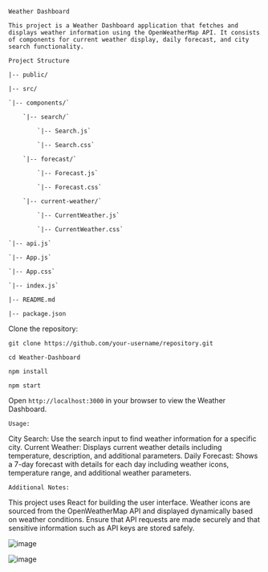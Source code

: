 `Weather Dashboard`

`This project is a Weather Dashboard application that fetches and displays weather information using the OpenWeatherMap API. It consists of components for current weather display, daily forecast, and city search functionality.`

`Project Structure`

`|-- public/`

`|-- src/`

    `|-- components/`

        `|-- search/`

            `|-- Search.js`

            `|-- Search.css`

        `|-- forecast/`

            `|-- Forecast.js`

            `|-- Forecast.css`

        `|-- current-weather/`

            `|-- CurrentWeather.js`

            `|-- CurrentWeather.css`

    `|-- api.js`

    `|-- App.js`

    `|-- App.css`

    `|-- index.js`

`|-- README.md`

`|-- package.json`



Clone the repository:

`git clone https://github.com/your-username/repository.git`

`cd Weather-Dashboard`

`npm install`

`npm start`


Open `http://localhost:3000` in your browser to view the Weather Dashboard.


`Usage:`


City Search: Use the search input to find weather information for a specific city.
Current Weather: Displays current weather details including temperature, description, and additional parameters.
Daily Forecast: Shows a 7-day forecast with details for each day including weather icons, temperature range, and additional weather parameters.


`Additional Notes:`


This project uses React for building the user interface.
Weather icons are sourced from the OpenWeatherMap API and displayed dynamically based on weather conditions.
Ensure that API requests are made securely and that sensitive information such as API keys are stored safely.


![image](https://github.com/Shaquibcode01/Weather-Dashboard/assets/119671108/92c6680a-1968-40c6-8278-15a5fa809dd3)

![image](https://github.com/Shaquibcode01/Weather-Dashboard/assets/119671108/e720cbb5-d7c3-4162-b7a3-782376ce63a7)
